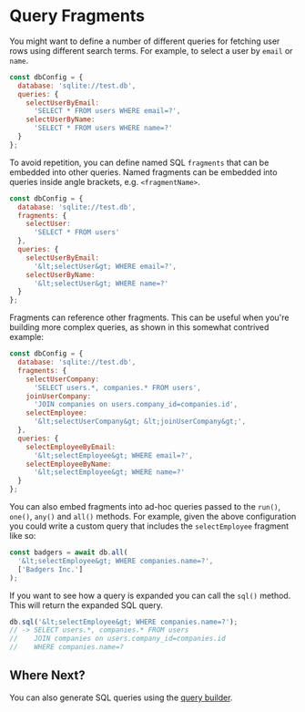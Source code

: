 # Query Fragments

You might want to define a number of different queries for fetching user
rows using different search terms.  For example, to select a user by
`email` or `name`.

```js
const dbConfig = {
  database: 'sqlite://test.db',
  queries: {
    selectUserByEmail:
      'SELECT * FROM users WHERE email=?',
    selectUserByName:
      'SELECT * FROM users WHERE name=?'
  }
};
```

To avoid repetition, you can define named SQL `fragments` that can be embedded
into other queries.  Named fragments can be embedded into queries inside angle
brackets, e.g. `<fragmentName>`.

```js
const dbConfig = {
  database: 'sqlite://test.db',
  fragments: {
    selectUser:
      'SELECT * FROM users'
  },
  queries: {
    selectUserByEmail:
      '&lt;selectUser&gt; WHERE email=?',
    selectUserByName:
      '&lt;selectUser&gt; WHERE name=?'
  }
};
```

Fragments can reference other fragments.  This can be useful when you're building
more complex queries, as shown in this somewhat contrived example:

```js
const dbConfig = {
  database: 'sqlite://test.db',
  fragments: {
    selectUserCompany:
      'SELECT users.*, companies.* FROM users',
    joinUserCompany:
      'JOIN companies on users.company_id=companies.id',
    selectEmployee:
      '&lt;selectUserCompany&gt; &lt;joinUserCompany&gt;',
  },
  queries: {
    selectEmployeeByEmail:
      '&lt;selectEmployee&gt; WHERE email=?',
    selectEmployeeByName:
      '&lt;selectEmployee&gt; WHERE name=?'
  }
};
```

You can also embed fragments into ad-hoc queries passed to the
`run()`, `one()`, `any()` and `all()` methods.  For example,
given the above configuration you could write a custom query that
includes the `selectEmployee` fragment like so:

```js
const badgers = await db.all(
  '&lt;selectEmployee&gt; WHERE companies.name=?',
  ['Badgers Inc.']
);
```

If you want to see how a query is expanded you can call the `sql()`
method.  This will return the expanded SQL query.

```js
db.sql('&lt;selectEmployee&gt; WHERE companies.name=?');
// -> SELECT users.*, companies.* FROM users
//    JOIN companies on users.company_id=companies.id
//    WHERE companies.name=?
```

## Where Next?

You can also generate SQL queries using the
[query builder](manual/query_builder.html).